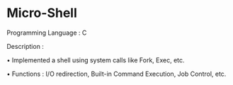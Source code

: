 # Micro-Shell

Programming Language : C

Description :

• Implemented a shell using system calls like Fork, Exec, etc.

• Functions : I/O redirection, Built-in Command Execution, Job Control, etc.

